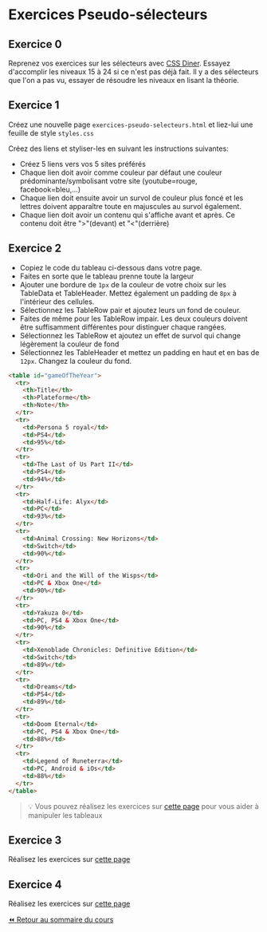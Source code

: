 # Exercices Pseudo-sélecteurs

## Exercice 0

Reprenez vos exercices sur les sélecteurs avec [CSS Diner](https://flukeout.github.io/). Essayez d'accomplir les niveaux 15 à 24 si ce n'est pas déjà fait. Il y a des sélecteurs que l'on a pas vu, essayer de résoudre les niveaux en lisant la théorie.

## Exercice 1

Créez une nouvelle page `exercices-pseudo-selecteurs.html` et liez-lui une feuille de style `styles.css`

Créez des liens et styliser-les en suivant les instructions suivantes:

- Créez 5 liens vers vos 5 sites préférés
- Chaque lien doit avoir comme couleur par défaut une couleur prédominante/symbolisant votre site (youtube=rouge, facebook=bleu,...)
- Chaque lien doit ensuite avoir un survol de couleur plus foncé et les lettres doivent apparaître toute en majuscules au survol également.
- Chaque lien doit avoir un contenu qui s'affiche avant et après. Ce contenu doit être ">"(devant) et "<"(derrière)

## Exercice 2

- Copiez le code du tableau ci-dessous dans votre page.
- Faites en sorte que le tableau prenne toute la largeur
- Ajouter une bordure de `1px` de la couleur de votre choix sur les TableData et TableHeader. Mettez également un padding de `8px` à l'intérieur des cellules.
- Sélectionnez les TableRow pair et ajoutez leurs un fond de couleur.
- Faites de même pour les TableRow impair. Les deux couleurs doivent être suffisamment différentes pour distinguer chaque rangées.
- Sélectionnez les TableRow et ajoutez un effet de survol qui change légèrement la couleur de fond
- Sélectionnez les TableHeader et mettez un padding en haut et en bas de `12px`. Changez la couleur du fond.

```html
<table id="gameOfTheYear">
  <tr>
    <th>Title</th>
    <th>Plateforme</th>
    <th>Note</th>
  </tr>
  <tr>
    <td>Persona 5 royal</td>
    <td>PS4</td>
    <td>95%</td>
  </tr>
  <tr>
    <td>The Last of Us Part II</td>
    <td>PS4</td>
    <td>94%</td>
  </tr>
  <tr>
    <td>Half-Life: Alyx</td>
    <td>PC</td>
    <td>93%</td>
  </tr>
  <tr>
    <td>Animal Crossing: New Horizons</td>
    <td>Switch</td>
    <td>90%</td>
  </tr>
  <tr>
    <td>Ori and the Will of the Wisps</td>
    <td>PC & Xbox One</td>
    <td>90%</td>
  </tr>
  <tr>
    <td>Yakuza 0</td>
    <td>PC, PS4 & Xbox One</td>
    <td>90%</td>
  </tr>
  <tr>
    <td>Xenoblade Chronicles: Definitive Edition</td>
    <td>Switch</td>
    <td>89%</td>
  </tr>
  <tr>
    <td>Dreams</td>
    <td>PS4</td>
    <td>89%</td>
  </tr>
  <tr>
    <td>Doom Eternal</td>
    <td>PC, PS4 & Xbox One</td>
    <td>88%</td>
  </tr>
  <tr>
    <td>Legend of Runeterra</td>
    <td>PC, Android & iOs</td>
    <td>88%</td>
  </tr>
</table>
```

> :bulb: Vous pouvez réalisez les exercices sur [cette page](https://www.w3schools.com/css/exercise.asp?filename=exercise_table1) pour vous aider à manipuler les tableaux

## Exercice 3

Réalisez les exercices sur [cette page](https://www.w3schools.com/css/exercise.asp?filename=exercise_pseudo_classes1)

## Exercice 4

Réalisez les exercices sur [cette page](https://www.w3schools.com/css/exercise.asp?filename=exercise_pseudo_elements1)

[:rewind: Retour au sommaire du cours](./README.md#table-des-matières)
